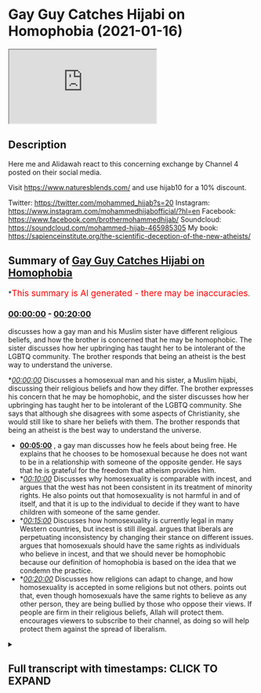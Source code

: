 # Gay Guy Catches Hijabi on Homophobia (2021-01-16)

<iframe loading='lazy' src='https://www.youtube.com/embed/U9TcNNmHeP8'></iframe>

## Description

Here me and Alidawah react to this concerning exchange by Channel 4 posted on their social media.  

Visit https://www.naturesblends.com/ and use hijab10 for a 10% discount. 

Twitter: https://twitter.com/mohammed_hijab?s=20
Instagram: https://www.instagram.com/mohammedhijabofficial/?hl=en
Facebook: https://www.facebook.com/brothermohammedhijab/
Soundcloud: https://soundcloud.com/mohammed-hijab-465985305
My book: https://sapienceinstitute.org/the-scientific-deception-of-the-new-atheists/

## Summary of [Gay Guy Catches Hijabi on Homophobia](https://www.youtube.com/watch?v=U9TcNNmHeP8)


*<span style="color:red; font-size:125%">This summary is AI generated - there may be inaccuracies</span>.

### [00:00:00](https://www.youtube.com/watch?v=U9TcNNmHeP8&t=0) - [00:20:00](https://www.youtube.com/watch?v=U9TcNNmHeP8&t=1200)

discusses how a gay man and his Muslim sister have different religious beliefs, and how the brother is concerned that he may be homophobic. The sister discusses how her upbringing has taught her to be intolerant of the LGBTQ community. The brother responds that being an atheist is the best way to understand the universe.

**[00:00:00](https://www.youtube.com/watch?v=U9TcNNmHeP8&t=0)* Discusses a homosexual man and his sister, a Muslim hijabi, discussing their religious beliefs and how they differ. The brother expresses his concern that he may be homophobic, and the sister discusses how her upbringing has taught her to be intolerant of the LGBTQ community. She says that although she disagrees with some aspects of Christianity, she would still like to share her beliefs with them. The brother responds that being an atheist is the best way to understand the universe.
* **[00:05:00](https://www.youtube.com/watch?v=U9TcNNmHeP8&t=300)** , a gay man discusses how he feels about being free. He explains that he chooses to be homosexual because he does not want to be in a relationship with someone of the opposite gender. He says that he is grateful for the freedom that atheism provides him.
* **[00:10:00](https://www.youtube.com/watch?v=U9TcNNmHeP8&t=600)* Discusses why homosexuality is comparable with incest, and argues that the west has not been consistent in its treatment of minority rights. He also points out that homosexuality is not harmful in and of itself, and that it is up to the individual to decide if they want to have children with someone of the same gender.
* **[00:15:00](https://www.youtube.com/watch?v=U9TcNNmHeP8&t=900)* Discusses how homosexuality is currently legal in many Western countries, but incest is still illegal. argues that liberals are perpetuating inconsistency by changing their stance on different issues. argues that homosexuals should have the same rights as individuals who believe in incest, and that we should never be homophobic because our definition of homophobia is based on the idea that we condemn the practice.
* **[00:20:00](https://www.youtube.com/watch?v=U9TcNNmHeP8&t=1200)* Discusses how religions can adapt to change, and how homosexuality is accepted in some religions but not others. points out that, even though homosexuals have the same rights to believe as any other person, they are being bullied by those who oppose their views. If people are firm in their religious beliefs, Allah will protect them. encourages viewers to subscribe to their channel, as doing so will help protect them against the spread of liberalism.

<details><summary><h2>Full transcript with timestamps: CLICK TO EXPAND</h2></summary>

[0:00:00](https://youtu.be/U9TcNNmHeP8?t=0) [Music]  
[0:00:05](https://youtu.be/U9TcNNmHeP8?t=5) is the hijab 10  
[0:00:07](https://youtu.be/U9TcNNmHeP8?t=7) discount code for 10 discount on a wide  
[0:00:09](https://youtu.be/U9TcNNmHeP8?t=9) range of products including  
[0:00:11](https://youtu.be/U9TcNNmHeP8?t=11) premium ethiopian black seed products  
[0:00:14](https://youtu.be/U9TcNNmHeP8?t=14) assalamu alaikum how are you guys doing  
[0:00:18](https://youtu.be/U9TcNNmHeP8?t=18) i'm here  
[0:00:19](https://youtu.be/U9TcNNmHeP8?t=19) joined with i'm joined with  
[0:00:23](https://youtu.be/U9TcNNmHeP8?t=23) the man the machine  
[0:00:26](https://youtu.be/U9TcNNmHeP8?t=26) the tawa machine  
[0:00:30](https://youtu.be/U9TcNNmHeP8?t=30) that's correct how are you doing i thank  
[0:00:32](https://youtu.be/U9TcNNmHeP8?t=32) you for all the praise you've given me  
[0:00:34](https://youtu.be/U9TcNNmHeP8?t=34) that's right fully deserved  
[0:00:37](https://youtu.be/U9TcNNmHeP8?t=37) how's it going you know what's different  
[0:00:40](https://youtu.be/U9TcNNmHeP8?t=40) about this video  
[0:00:42](https://youtu.be/U9TcNNmHeP8?t=42) both our glasses on we have to  
[0:00:45](https://youtu.be/U9TcNNmHeP8?t=45) so we can have that clear vision 2020  
[0:00:47](https://youtu.be/U9TcNNmHeP8?t=47) that's what it's got to be  
[0:00:48](https://youtu.be/U9TcNNmHeP8?t=48) and that's now it's 20 21. whoa now it's  
[0:00:51](https://youtu.be/U9TcNNmHeP8?t=51) 2021.  
[0:00:52](https://youtu.be/U9TcNNmHeP8?t=52) one and what's the better way to start  
[0:00:54](https://youtu.be/U9TcNNmHeP8?t=54) 2021 by reacting  
[0:00:56](https://youtu.be/U9TcNNmHeP8?t=56) to this video okay let's let's make a  
[0:00:58](https://youtu.be/U9TcNNmHeP8?t=58) video let's see it's a very interesting  
[0:00:59](https://youtu.be/U9TcNNmHeP8?t=59) video yeah we're gonna get straight into  
[0:01:00](https://youtu.be/U9TcNNmHeP8?t=60) it yeah so we've got a homosexual guy  
[0:01:02](https://youtu.be/U9TcNNmHeP8?t=62) who's gay  
[0:01:02](https://youtu.be/U9TcNNmHeP8?t=62) and there's a muslim hijabis sister  
[0:01:04](https://youtu.be/U9TcNNmHeP8?t=64) opposite him and they're talking about  
[0:01:05](https://youtu.be/U9TcNNmHeP8?t=65) religion  
[0:01:06](https://youtu.be/U9TcNNmHeP8?t=66) atheism and being gay let's go  
[0:01:10](https://youtu.be/U9TcNNmHeP8?t=70) you ready let's go i've known people  
[0:01:12](https://youtu.be/U9TcNNmHeP8?t=72) that have been  
[0:01:13](https://youtu.be/U9TcNNmHeP8?t=73) completely abandoned by every single  
[0:01:15](https://youtu.be/U9TcNNmHeP8?t=75) person in their family due to their  
[0:01:16](https://youtu.be/U9TcNNmHeP8?t=76) religious beliefs i've literally said  
[0:01:18](https://youtu.be/U9TcNNmHeP8?t=78) we have to put the word of god first and  
[0:01:21](https://youtu.be/U9TcNNmHeP8?t=81) i don't know what you think  
[0:01:22](https://youtu.be/U9TcNNmHeP8?t=82) it's not something that i can agree with  
[0:01:24](https://youtu.be/U9TcNNmHeP8?t=84) what if you happen to have a child that  
[0:01:25](https://youtu.be/U9TcNNmHeP8?t=85) was part of the lgbt community how would  
[0:01:27](https://youtu.be/U9TcNNmHeP8?t=87) you feel about that  
[0:01:28](https://youtu.be/U9TcNNmHeP8?t=88) it would be difficult i'd be like okay  
[0:01:29](https://youtu.be/U9TcNNmHeP8?t=89) cool is this situation so what makes it  
[0:01:31](https://youtu.be/U9TcNNmHeP8?t=91) difficult though  
[0:01:32](https://youtu.be/U9TcNNmHeP8?t=92) um it makes it difficult because of my  
[0:01:34](https://youtu.be/U9TcNNmHeP8?t=94) upbringing we do inherit  
[0:01:36](https://youtu.be/U9TcNNmHeP8?t=96) certain thoughts from our parents who  
[0:01:39](https://youtu.be/U9TcNNmHeP8?t=99) have then  
[0:01:39](https://youtu.be/U9TcNNmHeP8?t=99) inherited it from their parents because  
[0:01:41](https://youtu.be/U9TcNNmHeP8?t=101) that's how they've been brought up so  
[0:01:42](https://youtu.be/U9TcNNmHeP8?t=102) you have absorbed emotion and feeling  
[0:01:44](https://youtu.be/U9TcNNmHeP8?t=104) that's negative towards the queer  
[0:01:46](https://youtu.be/U9TcNNmHeP8?t=106) community  
[0:01:46](https://youtu.be/U9TcNNmHeP8?t=106) not but yeah like an awareness of it not  
[0:01:49](https://youtu.be/U9TcNNmHeP8?t=109) the feeling of being  
[0:01:50](https://youtu.be/U9TcNNmHeP8?t=110) see do you know what i mean this is the  
[0:01:52](https://youtu.be/U9TcNNmHeP8?t=112) one answer from  
[0:01:54](https://youtu.be/U9TcNNmHeP8?t=114) you that i'm finding difficult sure this  
[0:01:57](https://youtu.be/U9TcNNmHeP8?t=117) is a long-winded answer to say that  
[0:01:59](https://youtu.be/U9TcNNmHeP8?t=119) you're accepting  
[0:02:00](https://youtu.be/U9TcNNmHeP8?t=120) so what's passed down is it homophobia  
[0:02:01](https://youtu.be/U9TcNNmHeP8?t=121) that's inherently in you  
[0:02:04](https://youtu.be/U9TcNNmHeP8?t=124) deep within you that you need to unlearn  
[0:02:06](https://youtu.be/U9TcNNmHeP8?t=126) then and unpick really  
[0:02:08](https://youtu.be/U9TcNNmHeP8?t=128) valid point that maybe does exist in me  
[0:02:12](https://youtu.be/U9TcNNmHeP8?t=132) it's something that i champion every day  
[0:02:14](https://youtu.be/U9TcNNmHeP8?t=134) like you know what i mean like  
[0:02:15](https://youtu.be/U9TcNNmHeP8?t=135) so it is a bit scary to me to think that  
[0:02:18](https://youtu.be/U9TcNNmHeP8?t=138) oh  
[0:02:19](https://youtu.be/U9TcNNmHeP8?t=139) even if it's even if it's a modicum of  
[0:02:21](https://youtu.be/U9TcNNmHeP8?t=141) something it's dead you know what i mean  
[0:02:22](https://youtu.be/U9TcNNmHeP8?t=142) it's brave of you to say that as well  
[0:02:24](https://youtu.be/U9TcNNmHeP8?t=144) because people are so scared to say it  
[0:02:26](https://youtu.be/U9TcNNmHeP8?t=146) and i'm like there's nothing wrong with  
[0:02:27](https://youtu.be/U9TcNNmHeP8?t=147) saying like  
[0:02:29](https://youtu.be/U9TcNNmHeP8?t=149) basically you know we all have to keep  
[0:02:31](https://youtu.be/U9TcNNmHeP8?t=151) learning and unlearning and changing and  
[0:02:33](https://youtu.be/U9TcNNmHeP8?t=153) adapting because  
[0:02:39](https://youtu.be/U9TcNNmHeP8?t=159) okay the video carries on yeah  
[0:02:43](https://youtu.be/U9TcNNmHeP8?t=163) so the question is do you how does one  
[0:02:46](https://youtu.be/U9TcNNmHeP8?t=166) become homophobic  
[0:02:48](https://youtu.be/U9TcNNmHeP8?t=168) where is the line that we draw hijab so  
[0:02:49](https://youtu.be/U9TcNNmHeP8?t=169) for example  
[0:02:51](https://youtu.be/U9TcNNmHeP8?t=171) as muslims we have a belief that this is  
[0:02:54](https://youtu.be/U9TcNNmHeP8?t=174) not permissible  
[0:02:55](https://youtu.be/U9TcNNmHeP8?t=175) it's a major sin god has destroyed  
[0:02:56](https://youtu.be/U9TcNNmHeP8?t=176) nations yeah does that make me  
[0:02:59](https://youtu.be/U9TcNNmHeP8?t=179) unhomophobic yeah so here's the thing  
[0:03:01](https://youtu.be/U9TcNNmHeP8?t=181) it's very important to start any of  
[0:03:03](https://youtu.be/U9TcNNmHeP8?t=183) these discussions which can be very  
[0:03:04](https://youtu.be/U9TcNNmHeP8?t=184) complicated at times  
[0:03:06](https://youtu.be/U9TcNNmHeP8?t=186) and multi-layered in terms of things are  
[0:03:08](https://youtu.be/U9TcNNmHeP8?t=188) introduced religious aspects you know  
[0:03:10](https://youtu.be/U9TcNNmHeP8?t=190) um ideological aspects whatever it may  
[0:03:12](https://youtu.be/U9TcNNmHeP8?t=192) be that can complicate discussion but  
[0:03:14](https://youtu.be/U9TcNNmHeP8?t=194) it's very important to start discussions  
[0:03:16](https://youtu.be/U9TcNNmHeP8?t=196) like these  
[0:03:17](https://youtu.be/U9TcNNmHeP8?t=197) with robust definitions and i think  
[0:03:19](https://youtu.be/U9TcNNmHeP8?t=199) homophobia is one of the most important  
[0:03:21](https://youtu.be/U9TcNNmHeP8?t=201) things  
[0:03:22](https://youtu.be/U9TcNNmHeP8?t=202) to robustly define because in the  
[0:03:24](https://youtu.be/U9TcNNmHeP8?t=204) dictionary definitions like if you look  
[0:03:26](https://youtu.be/U9TcNNmHeP8?t=206) at cambridge  
[0:03:27](https://youtu.be/U9TcNNmHeP8?t=207) uh dictionary or webster  
[0:03:28](https://youtu.be/U9TcNNmHeP8?t=208) merriam-webster's dictionary or whatever  
[0:03:30](https://youtu.be/U9TcNNmHeP8?t=210) you'll you'll see something like the  
[0:03:31](https://youtu.be/U9TcNNmHeP8?t=211) effect of a fear or dislike of gay  
[0:03:34](https://youtu.be/U9TcNNmHeP8?t=214) people  
[0:03:34](https://youtu.be/U9TcNNmHeP8?t=214) or an irrational fear or something to  
[0:03:36](https://youtu.be/U9TcNNmHeP8?t=216) this effect  
[0:03:37](https://youtu.be/U9TcNNmHeP8?t=217) and the fact of the matter is i don't  
[0:03:39](https://youtu.be/U9TcNNmHeP8?t=219) think anywhere in the quran  
[0:03:41](https://youtu.be/U9TcNNmHeP8?t=221) sunnah tells us to fear homosexuals okay  
[0:03:44](https://youtu.be/U9TcNNmHeP8?t=224) so i don't think we are homophobic i  
[0:03:46](https://youtu.be/U9TcNNmHeP8?t=226) don't think we should be i don't think  
[0:03:47](https://youtu.be/U9TcNNmHeP8?t=227) we should be fearful of being homophobic  
[0:03:49](https://youtu.be/U9TcNNmHeP8?t=229) in any as much the same way as we are  
[0:03:52](https://youtu.be/U9TcNNmHeP8?t=232) fearful of anybody who's doing anything  
[0:03:54](https://youtu.be/U9TcNNmHeP8?t=234) that is anti-islamic or anti-normative  
[0:03:57](https://youtu.be/U9TcNNmHeP8?t=237) from the islamic perspective  
[0:03:58](https://youtu.be/U9TcNNmHeP8?t=238) for instance a hindu might believe in  
[0:04:01](https://youtu.be/U9TcNNmHeP8?t=241) many gods  
[0:04:02](https://youtu.be/U9TcNNmHeP8?t=242) right or a pagan might believe in many  
[0:04:04](https://youtu.be/U9TcNNmHeP8?t=244) gods or a christian might believe in the  
[0:04:05](https://youtu.be/U9TcNNmHeP8?t=245) trinity  
[0:04:06](https://youtu.be/U9TcNNmHeP8?t=246) all of those things are outrageous from  
[0:04:08](https://youtu.be/U9TcNNmHeP8?t=248) the islamic perspective because  
[0:04:10](https://youtu.be/U9TcNNmHeP8?t=250) for us we believe the most important  
[0:04:12](https://youtu.be/U9TcNNmHeP8?t=252) thing is monotheism right a pristine  
[0:04:14](https://youtu.be/U9TcNNmHeP8?t=254) monotheism where there's only one god  
[0:04:16](https://youtu.be/U9TcNNmHeP8?t=256) worthy of  
[0:04:17](https://youtu.be/U9TcNNmHeP8?t=257) worship a respectable monotheism so  
[0:04:20](https://youtu.be/U9TcNNmHeP8?t=260) anything that goes against the  
[0:04:21](https://youtu.be/U9TcNNmHeP8?t=261) monotheism is  
[0:04:22](https://youtu.be/U9TcNNmHeP8?t=262) polytheistic in nature is by extension  
[0:04:26](https://youtu.be/U9TcNNmHeP8?t=266) outrages from the islam perspective it  
[0:04:27](https://youtu.be/U9TcNNmHeP8?t=267) doesn't mean though that we're going to  
[0:04:29](https://youtu.be/U9TcNNmHeP8?t=269) have  
[0:04:30](https://youtu.be/U9TcNNmHeP8?t=270) a discriminatory or an angry attitude or  
[0:04:34](https://youtu.be/U9TcNNmHeP8?t=274) a dismissive attitude towards christian  
[0:04:36](https://youtu.be/U9TcNNmHeP8?t=276) people we disagree with what they do but  
[0:04:38](https://youtu.be/U9TcNNmHeP8?t=278) it doesn't mean that we have to hate or  
[0:04:40](https://youtu.be/U9TcNNmHeP8?t=280) have irrational fears towards them in  
[0:04:41](https://youtu.be/U9TcNNmHeP8?t=281) fact we should share our religion with  
[0:04:43](https://youtu.be/U9TcNNmHeP8?t=283) them tell them  
[0:04:44](https://youtu.be/U9TcNNmHeP8?t=284) what we believe in and why we believe it  
[0:04:45](https://youtu.be/U9TcNNmHeP8?t=285) and if and if we don't agree at the end  
[0:04:47](https://youtu.be/U9TcNNmHeP8?t=287) of it the quran says  
[0:04:50](https://youtu.be/U9TcNNmHeP8?t=290) you have your way and we will have ours  
[0:04:52](https://youtu.be/U9TcNNmHeP8?t=292) and we will  
[0:04:53](https://youtu.be/U9TcNNmHeP8?t=293) carry on watching me what's so great  
[0:04:56](https://youtu.be/U9TcNNmHeP8?t=296) about being an atheist  
[0:04:57](https://youtu.be/U9TcNNmHeP8?t=297) oh have you got all day darling um well  
[0:05:00](https://youtu.be/U9TcNNmHeP8?t=300) look at me  
[0:05:00](https://youtu.be/U9TcNNmHeP8?t=300) i get to be free i'm homosexual now  
[0:05:06](https://youtu.be/U9TcNNmHeP8?t=306) i would not have been able to market my  
[0:05:09](https://youtu.be/U9TcNNmHeP8?t=309) husband  
[0:05:10](https://youtu.be/U9TcNNmHeP8?t=310) although some people would say you could  
[0:05:12](https://youtu.be/U9TcNNmHeP8?t=312) but for me i would want to follow a  
[0:05:14](https://youtu.be/U9TcNNmHeP8?t=314) religion down to a t  
[0:05:16](https://youtu.be/U9TcNNmHeP8?t=316) you can't that's interesting i want to  
[0:05:17](https://youtu.be/U9TcNNmHeP8?t=317) stop there reason i want to stop this  
[0:05:18](https://youtu.be/U9TcNNmHeP8?t=318) because  
[0:05:19](https://youtu.be/U9TcNNmHeP8?t=319) he says i'm an atheist i get to be free  
[0:05:22](https://youtu.be/U9TcNNmHeP8?t=322) meaning he's homosexual he could marry  
[0:05:24](https://youtu.be/U9TcNNmHeP8?t=324) his husband uh his husband  
[0:05:26](https://youtu.be/U9TcNNmHeP8?t=326) um and he says he said something on the  
[0:05:28](https://youtu.be/U9TcNNmHeP8?t=328) lines of  
[0:05:29](https://youtu.be/U9TcNNmHeP8?t=329) because i would want to follow the  
[0:05:31](https://youtu.be/U9TcNNmHeP8?t=331) religion to the t  
[0:05:32](https://youtu.be/U9TcNNmHeP8?t=332) this is very interesting if there's  
[0:05:34](https://youtu.be/U9TcNNmHeP8?t=334) people that are watching this that might  
[0:05:35](https://youtu.be/U9TcNNmHeP8?t=335) have inclinations of homosexuality  
[0:05:37](https://youtu.be/U9TcNNmHeP8?t=337) um feeling like you're a woman gender is  
[0:05:40](https://youtu.be/U9TcNNmHeP8?t=340) foreign  
[0:05:40](https://youtu.be/U9TcNNmHeP8?t=340) yeah one of it may be so the thing is  
[0:05:42](https://youtu.be/U9TcNNmHeP8?t=342) this  
[0:05:43](https://youtu.be/U9TcNNmHeP8?t=343) this is where the shaytan attacks you  
[0:05:45](https://youtu.be/U9TcNNmHeP8?t=345) and it's very clear from him yeah i  
[0:05:46](https://youtu.be/U9TcNNmHeP8?t=346) don't know if he was a muslim but  
[0:05:47](https://youtu.be/U9TcNNmHeP8?t=347) when he says i want to follow the  
[0:05:49](https://youtu.be/U9TcNNmHeP8?t=349) religion to the team what he's basically  
[0:05:50](https://youtu.be/U9TcNNmHeP8?t=350) trying to see in a nutshell if  
[0:05:51](https://youtu.be/U9TcNNmHeP8?t=351) understood correctly  
[0:05:52](https://youtu.be/U9TcNNmHeP8?t=352) is he's realized that whichever religion  
[0:05:55](https://youtu.be/U9TcNNmHeP8?t=355) he belonged to if he was a muslim  
[0:05:56](https://youtu.be/U9TcNNmHeP8?t=356) whatever  
[0:05:57](https://youtu.be/U9TcNNmHeP8?t=357) he realized being gay was contradicting  
[0:06:00](https://youtu.be/U9TcNNmHeP8?t=360) that  
[0:06:01](https://youtu.be/U9TcNNmHeP8?t=361) now the shaitan comes and attacks the  
[0:06:03](https://youtu.be/U9TcNNmHeP8?t=363) believers in this kind of way  
[0:06:05](https://youtu.be/U9TcNNmHeP8?t=365) he will come and say you've gone and  
[0:06:06](https://youtu.be/U9TcNNmHeP8?t=366) committed zinna you want to pray now  
[0:06:08](https://youtu.be/U9TcNNmHeP8?t=368) you've drunk alcohol you want to do this  
[0:06:10](https://youtu.be/U9TcNNmHeP8?t=370) now and what's  
[0:06:12](https://youtu.be/U9TcNNmHeP8?t=372) what it makes us feel is that we feel  
[0:06:14](https://youtu.be/U9TcNNmHeP8?t=374) like we have to be  
[0:06:15](https://youtu.be/U9TcNNmHeP8?t=375) like we have to be spotless we have to  
[0:06:17](https://youtu.be/U9TcNNmHeP8?t=377) be sinless in order to go into  
[0:06:18](https://youtu.be/U9TcNNmHeP8?t=378) god's kingdom and like you know for  
[0:06:20](https://youtu.be/U9TcNNmHeP8?t=380) example paradise that's not the case  
[0:06:22](https://youtu.be/U9TcNNmHeP8?t=382) because there's going to be a lot of  
[0:06:23](https://youtu.be/U9TcNNmHeP8?t=383) people there's hadith the prophet peace  
[0:06:24](https://youtu.be/U9TcNNmHeP8?t=384) be upon him who said  
[0:06:25](https://youtu.be/U9TcNNmHeP8?t=385) that on the day of judgment there will  
[0:06:26](https://youtu.be/U9TcNNmHeP8?t=386) be people who will be smiling yeah  
[0:06:27](https://youtu.be/U9TcNNmHeP8?t=387) that's smiling sinners in the context  
[0:06:29](https://youtu.be/U9TcNNmHeP8?t=389) here  
[0:06:29](https://youtu.be/U9TcNNmHeP8?t=389) that they they'll and they'll be asked  
[0:06:31](https://youtu.be/U9TcNNmHeP8?t=391) you know like people would say  
[0:06:33](https://youtu.be/U9TcNNmHeP8?t=393) you know we're doomed we're finished  
[0:06:36](https://youtu.be/U9TcNNmHeP8?t=396) we've sinned  
[0:06:36](https://youtu.be/U9TcNNmHeP8?t=396) you used to sin but you're laughing they  
[0:06:38](https://youtu.be/U9TcNNmHeP8?t=398) would say because we sinned but repented  
[0:06:41](https://youtu.be/U9TcNNmHeP8?t=401) allah wants you to understand that he is  
[0:06:42](https://youtu.be/U9TcNNmHeP8?t=402) the lord that's most forgiving so with  
[0:06:44](https://youtu.be/U9TcNNmHeP8?t=404) this attitude with  
[0:06:45](https://youtu.be/U9TcNNmHeP8?t=405) the mind here is that because i can't  
[0:06:47](https://youtu.be/U9TcNNmHeP8?t=407) relate for the follow the religion  
[0:06:48](https://youtu.be/U9TcNNmHeP8?t=408) to the t because i have homosexual  
[0:06:50](https://youtu.be/U9TcNNmHeP8?t=410) tendencies therefore i will  
[0:06:52](https://youtu.be/U9TcNNmHeP8?t=412) throw it totally i will disregard it  
[0:06:54](https://youtu.be/U9TcNNmHeP8?t=414) totally  
[0:06:55](https://youtu.be/U9TcNNmHeP8?t=415) that is wrong guys so if you have this  
[0:06:58](https://youtu.be/U9TcNNmHeP8?t=418) inflation whatever it may be  
[0:06:59](https://youtu.be/U9TcNNmHeP8?t=419) stick to your religion you know whatever  
[0:07:01](https://youtu.be/U9TcNNmHeP8?t=421) maybe even if it tends to homosexuality  
[0:07:03](https://youtu.be/U9TcNNmHeP8?t=423) whatever it may be  
[0:07:05](https://youtu.be/U9TcNNmHeP8?t=425) put your trust in allah and try to carry  
[0:07:07](https://youtu.be/U9TcNNmHeP8?t=427) on get religion right  
[0:07:09](https://youtu.be/U9TcNNmHeP8?t=429) and you can't get life right what's so  
[0:07:11](https://youtu.be/U9TcNNmHeP8?t=431) good for you  
[0:07:12](https://youtu.be/U9TcNNmHeP8?t=432) about being religious it just provides  
[0:07:14](https://youtu.be/U9TcNNmHeP8?t=434) me that extra layer of support that  
[0:07:16](https://youtu.be/U9TcNNmHeP8?t=436) sometimes i feel like the world can't  
[0:07:17](https://youtu.be/U9TcNNmHeP8?t=437) provide me it gives me a bit more  
[0:07:18](https://youtu.be/U9TcNNmHeP8?t=438) structure with my moral decisions  
[0:07:20](https://youtu.be/U9TcNNmHeP8?t=440) why can't you be your own moral compass  
[0:07:22](https://youtu.be/U9TcNNmHeP8?t=442) why can't you be a good person without  
[0:07:24](https://youtu.be/U9TcNNmHeP8?t=444) faith  
[0:07:24](https://youtu.be/U9TcNNmHeP8?t=444) i don't think that faith is so much as a  
[0:07:27](https://youtu.be/U9TcNNmHeP8?t=447) as a prerequisite for you to be a good  
[0:07:29](https://youtu.be/U9TcNNmHeP8?t=449) person  
[0:07:30](https://youtu.be/U9TcNNmHeP8?t=450) it's more about how you adapt it into  
[0:07:31](https://youtu.be/U9TcNNmHeP8?t=451) your day-to-day life i see what you're  
[0:07:33](https://youtu.be/U9TcNNmHeP8?t=453) saying  
[0:07:33](https://youtu.be/U9TcNNmHeP8?t=453) but to me that's sort of a pick-and-mix  
[0:07:35](https://youtu.be/U9TcNNmHeP8?t=455) you're going in there and you're picking  
[0:07:37](https://youtu.be/U9TcNNmHeP8?t=457) and choosing what you want from the  
[0:07:38](https://youtu.be/U9TcNNmHeP8?t=458) religion to suit i was struggling with  
[0:07:40](https://youtu.be/U9TcNNmHeP8?t=460) the lgbt  
[0:07:41](https://youtu.be/U9TcNNmHeP8?t=461) thing i thought god no i didn't really  
[0:07:44](https://youtu.be/U9TcNNmHeP8?t=464) honestly  
[0:07:44](https://youtu.be/U9TcNNmHeP8?t=464) that moment was the moment i was like oh  
[0:07:46](https://youtu.be/U9TcNNmHeP8?t=466) my god she's been so honest here and i  
[0:07:48](https://youtu.be/U9TcNNmHeP8?t=468) respect that  
[0:07:49](https://youtu.be/U9TcNNmHeP8?t=469) i would rather be atheist it brings me  
[0:07:52](https://youtu.be/U9TcNNmHeP8?t=472) the freedom that i enjoy in life i came  
[0:07:55](https://youtu.be/U9TcNNmHeP8?t=475) to realization that i might have a small  
[0:07:57](https://youtu.be/U9TcNNmHeP8?t=477) seedling of homophobia which was  
[0:08:00](https://youtu.be/U9TcNNmHeP8?t=480) actually really quite upsetting because  
[0:08:01](https://youtu.be/U9TcNNmHeP8?t=481) it's something that i don't want to  
[0:08:03](https://youtu.be/U9TcNNmHeP8?t=483) embody at all i don't think that that  
[0:08:05](https://youtu.be/U9TcNNmHeP8?t=485) made me doubt how  
[0:08:07](https://youtu.be/U9TcNNmHeP8?t=487) i feel about religion actually  
[0:08:08](https://youtu.be/U9TcNNmHeP8?t=488) encourages me and motivates me to be  
[0:08:11](https://youtu.be/U9TcNNmHeP8?t=491) an even bigger positive force i still  
[0:08:13](https://youtu.be/U9TcNNmHeP8?t=493) rather be religious  
[0:08:15](https://youtu.be/U9TcNNmHeP8?t=495) it's great to me and talk to someone  
[0:08:17](https://youtu.be/U9TcNNmHeP8?t=497) that is religious  
[0:08:19](https://youtu.be/U9TcNNmHeP8?t=499) has a fear but it's individual to you  
[0:08:22](https://youtu.be/U9TcNNmHeP8?t=502) and you're completely accepting in a  
[0:08:24](https://youtu.be/U9TcNNmHeP8?t=504) venn diagram of things  
[0:08:26](https://youtu.be/U9TcNNmHeP8?t=506) we still both share communal ideas of  
[0:08:28](https://youtu.be/U9TcNNmHeP8?t=508) like wanting to like  
[0:08:29](https://youtu.be/U9TcNNmHeP8?t=509) push forward for generational change and  
[0:08:31](https://youtu.be/U9TcNNmHeP8?t=511) to foster conversation  
[0:08:33](https://youtu.be/U9TcNNmHeP8?t=513) okay let me get straight into it yeah  
[0:08:35](https://youtu.be/U9TcNNmHeP8?t=515) cause i've been i've been waiting  
[0:08:37](https://youtu.be/U9TcNNmHeP8?t=517) he says i'm free okay what do you mean  
[0:08:39](https://youtu.be/U9TcNNmHeP8?t=519) by you're free because i didn't let me  
[0:08:41](https://youtu.be/U9TcNNmHeP8?t=521) ask a simple question here did you  
[0:08:42](https://youtu.be/U9TcNNmHeP8?t=522) choose your name did you choose the way  
[0:08:43](https://youtu.be/U9TcNNmHeP8?t=523) you look  
[0:08:44](https://youtu.be/U9TcNNmHeP8?t=524) let me ask you guys a question all of us  
[0:08:46](https://youtu.be/U9TcNNmHeP8?t=526) do we have the freedom  
[0:08:48](https://youtu.be/U9TcNNmHeP8?t=528) to like the desires that we have innate  
[0:08:51](https://youtu.be/U9TcNNmHeP8?t=531) like i can say okay why do i have a  
[0:08:52](https://youtu.be/U9TcNNmHeP8?t=532) desire  
[0:08:53](https://youtu.be/U9TcNNmHeP8?t=533) towards the opposite gender i don't want  
[0:08:55](https://youtu.be/U9TcNNmHeP8?t=535) to have it brother i don't want to have  
[0:08:57](https://youtu.be/U9TcNNmHeP8?t=537) it  
[0:08:57](https://youtu.be/U9TcNNmHeP8?t=537) some people there was a rapper who went  
[0:08:59](https://youtu.be/U9TcNNmHeP8?t=539) and excuse me he  
[0:09:00](https://youtu.be/U9TcNNmHeP8?t=540) he actually chopped off his own private  
[0:09:02](https://youtu.be/U9TcNNmHeP8?t=542) part cause he said this  
[0:09:04](https://youtu.be/U9TcNNmHeP8?t=544) this causes me problems he literally  
[0:09:05](https://youtu.be/U9TcNNmHeP8?t=545) went and did that so when you say you're  
[0:09:07](https://youtu.be/U9TcNNmHeP8?t=547) free  
[0:09:08](https://youtu.be/U9TcNNmHeP8?t=548) you're not free because the fact that  
[0:09:09](https://youtu.be/U9TcNNmHeP8?t=549) you claim that you have homosexual  
[0:09:11](https://youtu.be/U9TcNNmHeP8?t=551) tendencies  
[0:09:12](https://youtu.be/U9TcNNmHeP8?t=552) you could maybe you had a problem within  
[0:09:14](https://youtu.be/U9TcNNmHeP8?t=554) yourself so much so that you left your  
[0:09:15](https://youtu.be/U9TcNNmHeP8?t=555) religion  
[0:09:16](https://youtu.be/U9TcNNmHeP8?t=556) nobody is born free yeah listen let's  
[0:09:18](https://youtu.be/U9TcNNmHeP8?t=558) get this you know it's interesting  
[0:09:19](https://youtu.be/U9TcNNmHeP8?t=559) because rousseau  
[0:09:20](https://youtu.be/U9TcNNmHeP8?t=560) uh very famous philosophy has a very  
[0:09:22](https://youtu.be/U9TcNNmHeP8?t=562) famous quote he says man is born free  
[0:09:25](https://youtu.be/U9TcNNmHeP8?t=565) but  
[0:09:25](https://youtu.be/U9TcNNmHeP8?t=565) everywhere in chains everyone chains and  
[0:09:28](https://youtu.be/U9TcNNmHeP8?t=568) you know there's something beautiful in  
[0:09:29](https://youtu.be/U9TcNNmHeP8?t=569) the quran allah says in surah  
[0:09:31](https://youtu.be/U9TcNNmHeP8?t=571) zuma chapter 39 of the quran it says  
[0:09:45](https://youtu.be/U9TcNNmHeP8?t=585) this verse is saying that allah has  
[0:09:47](https://youtu.be/U9TcNNmHeP8?t=587) brought forward a parable  
[0:09:49](https://youtu.be/U9TcNNmHeP8?t=589) a man who is basically enslaved to  
[0:09:53](https://youtu.be/U9TcNNmHeP8?t=593) many different slave owners and one man  
[0:09:56](https://youtu.be/U9TcNNmHeP8?t=596) who's enslaved to one  
[0:09:57](https://youtu.be/U9TcNNmHeP8?t=597) slave owner and are they the same in  
[0:10:00](https://youtu.be/U9TcNNmHeP8?t=600) parable  
[0:10:01](https://youtu.be/U9TcNNmHeP8?t=601) and then allah says alhamdulillah praise  
[0:10:02](https://youtu.be/U9TcNNmHeP8?t=602) be beautiful in other words what's being  
[0:10:04](https://youtu.be/U9TcNNmHeP8?t=604) said  
[0:10:05](https://youtu.be/U9TcNNmHeP8?t=605) is this illusionary uh  
[0:10:08](https://youtu.be/U9TcNNmHeP8?t=608) idea of freedom is something which  
[0:10:10](https://youtu.be/U9TcNNmHeP8?t=610) doesn't exist in the real world you're  
[0:10:12](https://youtu.be/U9TcNNmHeP8?t=612) always  
[0:10:12](https://youtu.be/U9TcNNmHeP8?t=612) gonna be shackled to something just like  
[0:10:14](https://youtu.be/U9TcNNmHeP8?t=614) rousseau said and in fact  
[0:10:16](https://youtu.be/U9TcNNmHeP8?t=616) the quran says this even in other verses  
[0:10:18](https://youtu.be/U9TcNNmHeP8?t=618) it says  
[0:10:21](https://youtu.be/U9TcNNmHeP8?t=621) have you seen the one who has taken his  
[0:10:22](https://youtu.be/U9TcNNmHeP8?t=622) desires  
[0:10:25](https://youtu.be/U9TcNNmHeP8?t=625) and you see this is something which i  
[0:10:27](https://youtu.be/U9TcNNmHeP8?t=627) remember reading when i was doing uh  
[0:10:30](https://youtu.be/U9TcNNmHeP8?t=630) undergraduate work from jeremy bentham  
[0:10:32](https://youtu.be/U9TcNNmHeP8?t=632) because jeremy bentham is the father of  
[0:10:34](https://youtu.be/U9TcNNmHeP8?t=634) utilitarianism which is  
[0:10:36](https://youtu.be/U9TcNNmHeP8?t=636) almost like the seedbed the intellectual  
[0:10:39](https://youtu.be/U9TcNNmHeP8?t=639) seedbed of  
[0:10:39](https://youtu.be/U9TcNNmHeP8?t=639) uh social liberalism which is basically  
[0:10:41](https://youtu.be/U9TcNNmHeP8?t=641) what this guy's espousing yeah  
[0:10:43](https://youtu.be/U9TcNNmHeP8?t=643) philosophical liberalism social  
[0:10:45](https://youtu.be/U9TcNNmHeP8?t=645) liberalism he said that  
[0:10:48](https://youtu.be/U9TcNNmHeP8?t=648) bentham said you have two gods pain and  
[0:10:50](https://youtu.be/U9TcNNmHeP8?t=650) pleasure  
[0:10:51](https://youtu.be/U9TcNNmHeP8?t=651) and basically how he outlined living is  
[0:10:53](https://youtu.be/U9TcNNmHeP8?t=653) you have to get the most pleasure for  
[0:10:55](https://youtu.be/U9TcNNmHeP8?t=655) the  
[0:10:55](https://youtu.be/U9TcNNmHeP8?t=655) most amount of people the greatest  
[0:10:57](https://youtu.be/U9TcNNmHeP8?t=657) pleasure for the greatest no greatest  
[0:10:58](https://youtu.be/U9TcNNmHeP8?t=658) good for the greatest number how he  
[0:10:59](https://youtu.be/U9TcNNmHeP8?t=659) called it  
[0:11:00](https://youtu.be/U9TcNNmHeP8?t=660) the idea here is that this is not  
[0:11:02](https://youtu.be/U9TcNNmHeP8?t=662) freedom  
[0:11:04](https://youtu.be/U9TcNNmHeP8?t=664) this is not by any stretch of the  
[0:11:05](https://youtu.be/U9TcNNmHeP8?t=665) imagination freedom  
[0:11:07](https://youtu.be/U9TcNNmHeP8?t=667) and this is not any kind of moral  
[0:11:08](https://youtu.be/U9TcNNmHeP8?t=668) anchorage at all when he was asking the  
[0:11:10](https://youtu.be/U9TcNNmHeP8?t=670) question  
[0:11:11](https://youtu.be/U9TcNNmHeP8?t=671) why don't you be your own moral compass  
[0:11:13](https://youtu.be/U9TcNNmHeP8?t=673) the reason why you can't be your own  
[0:11:14](https://youtu.be/U9TcNNmHeP8?t=674) moral compass  
[0:11:15](https://youtu.be/U9TcNNmHeP8?t=675) it's going to touch up i was going to  
[0:11:16](https://youtu.be/U9TcNNmHeP8?t=676) say i wasn't reminded the reason why you  
[0:11:18](https://youtu.be/U9TcNNmHeP8?t=678) can't be your own moral compass  
[0:11:20](https://youtu.be/U9TcNNmHeP8?t=680) is simply because morality can either be  
[0:11:23](https://youtu.be/U9TcNNmHeP8?t=683) conceived as something which is out  
[0:11:25](https://youtu.be/U9TcNNmHeP8?t=685) there as real  
[0:11:26](https://youtu.be/U9TcNNmHeP8?t=686) and you have to know it and the way  
[0:11:28](https://youtu.be/U9TcNNmHeP8?t=688) you'll know it is through a higher power  
[0:11:30](https://youtu.be/U9TcNNmHeP8?t=690) a higher knowledge that will elucidate  
[0:11:32](https://youtu.be/U9TcNNmHeP8?t=692) it for you for you  
[0:11:34](https://youtu.be/U9TcNNmHeP8?t=694) or it will be something which is  
[0:11:35](https://youtu.be/U9TcNNmHeP8?t=695) socially constructed and meaningless in  
[0:11:37](https://youtu.be/U9TcNNmHeP8?t=697) any sense exactly and as an atheist if  
[0:11:39](https://youtu.be/U9TcNNmHeP8?t=699) you believe for example it's just  
[0:11:40](https://youtu.be/U9TcNNmHeP8?t=700) neurons that are firing that i just came  
[0:11:42](https://youtu.be/U9TcNNmHeP8?t=702) from expanding effect you can't even  
[0:11:44](https://youtu.be/U9TcNNmHeP8?t=704) trust your own thought process yeah so  
[0:11:45](https://youtu.be/U9TcNNmHeP8?t=705) to say you have your moral compass it's  
[0:11:47](https://youtu.be/U9TcNNmHeP8?t=707) like living in nazi germany and you're  
[0:11:48](https://youtu.be/U9TcNNmHeP8?t=708) just going to be journaling  
[0:11:49](https://youtu.be/U9TcNNmHeP8?t=709) you're going to be joining hitler's camp  
[0:11:50](https://youtu.be/U9TcNNmHeP8?t=710) why because that moral compass in those  
[0:11:52](https://youtu.be/U9TcNNmHeP8?t=712) days were pointing to what's killing the  
[0:11:53](https://youtu.be/U9TcNNmHeP8?t=713) jews  
[0:11:54](https://youtu.be/U9TcNNmHeP8?t=714) now the the thing is it's it's because  
[0:11:56](https://youtu.be/U9TcNNmHeP8?t=716) the thing is it's a good point you  
[0:11:57](https://youtu.be/U9TcNNmHeP8?t=717) mentioned that actually because  
[0:11:59](https://youtu.be/U9TcNNmHeP8?t=719) you could if you were he's assuming that  
[0:12:01](https://youtu.be/U9TcNNmHeP8?t=721) if the person had their own moral  
[0:12:02](https://youtu.be/U9TcNNmHeP8?t=722) compass yes  
[0:12:03](https://youtu.be/U9TcNNmHeP8?t=723) that they won't be homophobic exactly no  
[0:12:05](https://youtu.be/U9TcNNmHeP8?t=725) you would be there's a lot of people are  
[0:12:06](https://youtu.be/U9TcNNmHeP8?t=726) frozen that's what i'm saying  
[0:12:09](https://youtu.be/U9TcNNmHeP8?t=729) yeah in any country not just any country  
[0:12:11](https://youtu.be/U9TcNNmHeP8?t=731) in the world  
[0:12:12](https://youtu.be/U9TcNNmHeP8?t=732) i don't know why you just mentioned that  
[0:12:13](https://youtu.be/U9TcNNmHeP8?t=733) one but what we're saying is no honestly  
[0:12:15](https://youtu.be/U9TcNNmHeP8?t=735) uh moral compass moral compass yeah is  
[0:12:18](https://youtu.be/U9TcNNmHeP8?t=738) something which is  
[0:12:19](https://youtu.be/U9TcNNmHeP8?t=739) completely subjective and as such you  
[0:12:22](https://youtu.be/U9TcNNmHeP8?t=742) could be  
[0:12:22](https://youtu.be/U9TcNNmHeP8?t=742) as an atheist materialist you could you  
[0:12:24](https://youtu.be/U9TcNNmHeP8?t=744) can be like stalin you can be like all  
[0:12:26](https://youtu.be/U9TcNNmHeP8?t=746) of those  
[0:12:26](https://youtu.be/U9TcNNmHeP8?t=746) other materialists that existed at full  
[0:12:28](https://youtu.be/U9TcNNmHeP8?t=748) time and you could justify  
[0:12:30](https://youtu.be/U9TcNNmHeP8?t=750) you know an ethic which is  
[0:12:32](https://youtu.be/U9TcNNmHeP8?t=752) anti-homosexual  
[0:12:33](https://youtu.be/U9TcNNmHeP8?t=753) he's he's assuming that everyone's gonna  
[0:12:36](https://youtu.be/U9TcNNmHeP8?t=756) gravitate towards the liberal ethic  
[0:12:38](https://youtu.be/U9TcNNmHeP8?t=758) which is here's the problem and that's  
[0:12:39](https://youtu.be/U9TcNNmHeP8?t=759) why i think we should move to the next  
[0:12:41](https://youtu.be/U9TcNNmHeP8?t=761) part of this conversation which is this  
[0:12:43](https://youtu.be/U9TcNNmHeP8?t=763) i think that the sister she was being  
[0:12:45](https://youtu.be/U9TcNNmHeP8?t=765) interrogated all right  
[0:12:47](https://youtu.be/U9TcNNmHeP8?t=767) look she did feel a bit like like she's  
[0:12:49](https://youtu.be/U9TcNNmHeP8?t=769) been crossing she was being across  
[0:12:51](https://youtu.be/U9TcNNmHeP8?t=771) and i think that this back foot approach  
[0:12:54](https://youtu.be/U9TcNNmHeP8?t=774) yes i i don't endorse it to be honest  
[0:12:56](https://youtu.be/U9TcNNmHeP8?t=776) with all due respect to the sister  
[0:12:58](https://youtu.be/U9TcNNmHeP8?t=778) it's good that she still said i want to  
[0:12:59](https://youtu.be/U9TcNNmHeP8?t=779) be religious at the end of it  
[0:13:01](https://youtu.be/U9TcNNmHeP8?t=781) alhamdulillah but the back foot approach  
[0:13:04](https://youtu.be/U9TcNNmHeP8?t=784) that you you know you're trying to cater  
[0:13:06](https://youtu.be/U9TcNNmHeP8?t=786) for the dominant uh population and stuff  
[0:13:08](https://youtu.be/U9TcNNmHeP8?t=788) like that it's very clear that you're  
[0:13:09](https://youtu.be/U9TcNNmHeP8?t=789) on the back foot and i don't think  
[0:13:11](https://youtu.be/U9TcNNmHeP8?t=791) there's eiser in that  
[0:13:12](https://youtu.be/U9TcNNmHeP8?t=792) with respect there's no might in that  
[0:13:14](https://youtu.be/U9TcNNmHeP8?t=794) there's no dignity in that  
[0:13:16](https://youtu.be/U9TcNNmHeP8?t=796) real dignity comes when we're the ones  
[0:13:18](https://youtu.be/U9TcNNmHeP8?t=798) asking the questions  
[0:13:19](https://youtu.be/U9TcNNmHeP8?t=799) and we have a lot of questions to ask  
[0:13:21](https://youtu.be/U9TcNNmHeP8?t=801) people from the homosexual community  
[0:13:23](https://youtu.be/U9TcNNmHeP8?t=803) because we don't believe the practice of  
[0:13:24](https://youtu.be/U9TcNNmHeP8?t=804) homosexual penetrative sex  
[0:13:26](https://youtu.be/U9TcNNmHeP8?t=806) is in any way justifiable in any kind of  
[0:13:28](https://youtu.be/U9TcNNmHeP8?t=808) morality exactly  
[0:13:30](https://youtu.be/U9TcNNmHeP8?t=810) as an evolutionist yeah yeah is that  
[0:13:32](https://youtu.be/U9TcNNmHeP8?t=812) word by the evolution yeah evolutionists  
[0:13:33](https://youtu.be/U9TcNNmHeP8?t=813) yeah okay thank you  
[0:13:34](https://youtu.be/U9TcNNmHeP8?t=814) i know anyway i'll just checking if you  
[0:13:35](https://youtu.be/U9TcNNmHeP8?t=815) knew it um  
[0:13:37](https://youtu.be/U9TcNNmHeP8?t=817) yeah you want some testimony homework  
[0:13:40](https://youtu.be/U9TcNNmHeP8?t=820) yeah so basically  
[0:13:43](https://youtu.be/U9TcNNmHeP8?t=823) basically to that person if you go to  
[0:13:45](https://youtu.be/U9TcNNmHeP8?t=825) that person yeah yeah and if you ask  
[0:13:47](https://youtu.be/U9TcNNmHeP8?t=827) them  
[0:13:47](https://youtu.be/U9TcNNmHeP8?t=827) into the in the evolutionary process if  
[0:13:50](https://youtu.be/U9TcNNmHeP8?t=830) two men  
[0:13:51](https://youtu.be/U9TcNNmHeP8?t=831) are having intimacy yeah yeah we can say  
[0:13:54](https://youtu.be/U9TcNNmHeP8?t=834) okay if everyone else no but  
[0:13:55](https://youtu.be/U9TcNNmHeP8?t=835) do you know they do have an answer for  
[0:13:56](https://youtu.be/U9TcNNmHeP8?t=836) that do you know what they'll say  
[0:13:57](https://youtu.be/U9TcNNmHeP8?t=837) they'll say that because you have popul  
[0:13:59](https://youtu.be/U9TcNNmHeP8?t=839) overpopulation nowadays homosexuality  
[0:14:01](https://youtu.be/U9TcNNmHeP8?t=841) has come to stop no but wouldn't it be  
[0:14:03](https://youtu.be/U9TcNNmHeP8?t=843) the end of humankind if everyone was  
[0:14:04](https://youtu.be/U9TcNNmHeP8?t=844) indulging in it  
[0:14:05](https://youtu.be/U9TcNNmHeP8?t=845) yeah but no one's assuming that  
[0:14:07](https://youtu.be/U9TcNNmHeP8?t=847) everyone's indulging in it like  
[0:14:09](https://youtu.be/U9TcNNmHeP8?t=849) i'm not i'm not going down the  
[0:14:10](https://youtu.be/U9TcNNmHeP8?t=850) evolutionary pathway to be homophobic  
[0:14:12](https://youtu.be/U9TcNNmHeP8?t=852) you don't have to be remembered  
[0:14:13](https://youtu.be/U9TcNNmHeP8?t=853) that's one point the other point is this  
[0:14:15](https://youtu.be/U9TcNNmHeP8?t=855) is that as muslims we do haven't we do  
[0:14:16](https://youtu.be/U9TcNNmHeP8?t=856) have an argument  
[0:14:17](https://youtu.be/U9TcNNmHeP8?t=857) if someone's coming with the liberal  
[0:14:18](https://youtu.be/U9TcNNmHeP8?t=858) paradigm yes then for us homosexuality  
[0:14:21](https://youtu.be/U9TcNNmHeP8?t=861) if we're talking about the harm  
[0:14:22](https://youtu.be/U9TcNNmHeP8?t=862) principle being the thing that is going  
[0:14:23](https://youtu.be/U9TcNNmHeP8?t=863) to dictate it  
[0:14:24](https://youtu.be/U9TcNNmHeP8?t=864) is comparable with incest for example  
[0:14:26](https://youtu.be/U9TcNNmHeP8?t=866) because you can have the harm principle  
[0:14:28](https://youtu.be/U9TcNNmHeP8?t=868) both of these individuals are not  
[0:14:29](https://youtu.be/U9TcNNmHeP8?t=869) harming one another  
[0:14:30](https://youtu.be/U9TcNNmHeP8?t=870) and good point can you elaborate on that  
[0:14:32](https://youtu.be/U9TcNNmHeP8?t=872) okay so what do you mean by  
[0:14:33](https://youtu.be/U9TcNNmHeP8?t=873) so for instance a brother and a sister  
[0:14:35](https://youtu.be/U9TcNNmHeP8?t=875) or two brothers or two sisters right  
[0:14:36](https://youtu.be/U9TcNNmHeP8?t=876) okay  
[0:14:37](https://youtu.be/U9TcNNmHeP8?t=877) it can be homosexual if they both  
[0:14:38](https://youtu.be/U9TcNNmHeP8?t=878) consent but if they have kids or if  
[0:14:40](https://youtu.be/U9TcNNmHeP8?t=880) they're kids  
[0:14:41](https://youtu.be/U9TcNNmHeP8?t=881) they don't have kids they can do they  
[0:14:42](https://youtu.be/U9TcNNmHeP8?t=882) can do it without contraception so it's  
[0:14:44](https://youtu.be/U9TcNNmHeP8?t=884) not an issue of deformed children  
[0:14:46](https://youtu.be/U9TcNNmHeP8?t=886) okay so and what i'm trying to say is  
[0:14:47](https://youtu.be/U9TcNNmHeP8?t=887) that the west has not been consistent in  
[0:14:50](https://youtu.be/U9TcNNmHeP8?t=890) the last 50 to 100 years  
[0:14:52](https://youtu.be/U9TcNNmHeP8?t=892) when it relates to minority rights using  
[0:14:54](https://youtu.be/U9TcNNmHeP8?t=894) the dominant ethic which is liberal  
[0:14:56](https://youtu.be/U9TcNNmHeP8?t=896) philosophy because if they were they  
[0:14:57](https://youtu.be/U9TcNNmHeP8?t=897) they would be given incest rights as  
[0:14:59](https://youtu.be/U9TcNNmHeP8?t=899) much  
[0:15:00](https://youtu.be/U9TcNNmHeP8?t=900) rights as homosexuals exactly maybe they  
[0:15:02](https://youtu.be/U9TcNNmHeP8?t=902) maybe they would maybe they would maybe  
[0:15:04](https://youtu.be/U9TcNNmHeP8?t=904) quite frankly they'd be given them no no  
[0:15:06](https://youtu.be/U9TcNNmHeP8?t=906) they should they should do that to their  
[0:15:08](https://youtu.be/U9TcNNmHeP8?t=908) world view  
[0:15:09](https://youtu.be/U9TcNNmHeP8?t=909) yeah they should yeah yeah and i've i've  
[0:15:11](https://youtu.be/U9TcNNmHeP8?t=911) met many people i have discussions with  
[0:15:13](https://youtu.be/U9TcNNmHeP8?t=913) them who are part of the homosexual  
[0:15:14](https://youtu.be/U9TcNNmHeP8?t=914) community  
[0:15:15](https://youtu.be/U9TcNNmHeP8?t=915) who feel offensive for the comparison to  
[0:15:17](https://youtu.be/U9TcNNmHeP8?t=917) be made in the first place between  
[0:15:18](https://youtu.be/U9TcNNmHeP8?t=918) homosexuality and incest  
[0:15:20](https://youtu.be/U9TcNNmHeP8?t=920) the only reason why homosexuality is is  
[0:15:23](https://youtu.be/U9TcNNmHeP8?t=923) in the law books as something which is  
[0:15:24](https://youtu.be/U9TcNNmHeP8?t=924) allowed and incest is still illegal in  
[0:15:26](https://youtu.be/U9TcNNmHeP8?t=926) many of the western countries is because  
[0:15:28](https://youtu.be/U9TcNNmHeP8?t=928) there was such a thing as a civil rights  
[0:15:29](https://youtu.be/U9TcNNmHeP8?t=929) movement  
[0:15:30](https://youtu.be/U9TcNNmHeP8?t=930) and there were a large group of people  
[0:15:32](https://youtu.be/U9TcNNmHeP8?t=932) who were homosexuals who lobbied the  
[0:15:34](https://youtu.be/U9TcNNmHeP8?t=934) governments of said countries for that  
[0:15:36](https://youtu.be/U9TcNNmHeP8?t=936) right  
[0:15:36](https://youtu.be/U9TcNNmHeP8?t=936) but if there were that many people that  
[0:15:38](https://youtu.be/U9TcNNmHeP8?t=938) were incestuous in their  
[0:15:40](https://youtu.be/U9TcNNmHeP8?t=940) uh inclination there were people  
[0:15:42](https://youtu.be/U9TcNNmHeP8?t=942) brothers and sisters walking out hand in  
[0:15:44](https://youtu.be/U9TcNNmHeP8?t=944) hand exactly  
[0:15:44](https://youtu.be/U9TcNNmHeP8?t=944) demanding rights because at the end of  
[0:15:46](https://youtu.be/U9TcNNmHeP8?t=946) the day why is it wrong if both of them  
[0:15:48](https://youtu.be/U9TcNNmHeP8?t=948) consent to it that shows that liberals  
[0:15:49](https://youtu.be/U9TcNNmHeP8?t=949) are perpetrating inconsistency  
[0:15:55](https://youtu.be/U9TcNNmHeP8?t=955) the point of the matter is this is that  
[0:15:57](https://youtu.be/U9TcNNmHeP8?t=957) we're not going to keep changing  
[0:15:58](https://youtu.be/U9TcNNmHeP8?t=958) our tune whenever the liberal west  
[0:16:01](https://youtu.be/U9TcNNmHeP8?t=961) decides to change its ethic  
[0:16:03](https://youtu.be/U9TcNNmHeP8?t=963) so from now like maybe from the 60s to  
[0:16:05](https://youtu.be/U9TcNNmHeP8?t=965) the 2000s and to the day that we're  
[0:16:06](https://youtu.be/U9TcNNmHeP8?t=966) living in now it will be homosexual  
[0:16:08](https://youtu.be/U9TcNNmHeP8?t=968) rights but maybe 50 years and our  
[0:16:09](https://youtu.be/U9TcNNmHeP8?t=969) grandchildren's age yes will be incest  
[0:16:12](https://youtu.be/U9TcNNmHeP8?t=972) where do you stop and it comes back to  
[0:16:13](https://youtu.be/U9TcNNmHeP8?t=973) the ayah you said in the quran about  
[0:16:15](https://youtu.be/U9TcNNmHeP8?t=975) having  
[0:16:15](https://youtu.be/U9TcNNmHeP8?t=975) the multiple slaves on one slave yeah  
[0:16:18](https://youtu.be/U9TcNNmHeP8?t=978) think about it that sister that  
[0:16:19](https://youtu.be/U9TcNNmHeP8?t=979) obviously  
[0:16:20](https://youtu.be/U9TcNNmHeP8?t=980) we  
[0:16:24](https://youtu.be/U9TcNNmHeP8?t=984) but do you see how when she was um  
[0:16:28](https://youtu.be/U9TcNNmHeP8?t=988) cross-examined yes that changed in a way  
[0:16:30](https://youtu.be/U9TcNNmHeP8?t=990) as if we felt as if  
[0:16:31](https://youtu.be/U9TcNNmHeP8?t=991) she had to choose another slave master  
[0:16:33](https://youtu.be/U9TcNNmHeP8?t=993) in the context not intentionally  
[0:16:35](https://youtu.be/U9TcNNmHeP8?t=995) but that guy and say you know what oh  
[0:16:37](https://youtu.be/U9TcNNmHeP8?t=997) actually i agree with you she was  
[0:16:38](https://youtu.be/U9TcNNmHeP8?t=998) acquiescing she was capitulatory yes  
[0:16:40](https://youtu.be/U9TcNNmHeP8?t=1000) it was a capitulatory tone it was so  
[0:16:42](https://youtu.be/U9TcNNmHeP8?t=1002) scary  
[0:16:44](https://youtu.be/U9TcNNmHeP8?t=1004) can i say it yeah it's capitulation is  
[0:16:47](https://youtu.be/U9TcNNmHeP8?t=1007) when you give up  
[0:16:48](https://youtu.be/U9TcNNmHeP8?t=1008) when you yes when you surrender or you  
[0:16:50](https://youtu.be/U9TcNNmHeP8?t=1010) give up the argument now you've  
[0:16:51](https://youtu.be/U9TcNNmHeP8?t=1011) almost become convinced you give the the  
[0:16:54](https://youtu.be/U9TcNNmHeP8?t=1014) opposition  
[0:16:55](https://youtu.be/U9TcNNmHeP8?t=1015) what they want the interlocutor what  
[0:16:56](https://youtu.be/U9TcNNmHeP8?t=1016) they want and that's what she did she  
[0:16:58](https://youtu.be/U9TcNNmHeP8?t=1018) kind of gave it i think there was a  
[0:16:59](https://youtu.be/U9TcNNmHeP8?t=1019) pressure because she knew this was going  
[0:17:01](https://youtu.be/U9TcNNmHeP8?t=1021) to go on channel 4.  
[0:17:02](https://youtu.be/U9TcNNmHeP8?t=1022) she knew that millions of people are  
[0:17:03](https://youtu.be/U9TcNNmHeP8?t=1023) going to watch it who are not muslim  
[0:17:05](https://youtu.be/U9TcNNmHeP8?t=1025) so shout out to caterpillar they want to  
[0:17:06](https://youtu.be/U9TcNNmHeP8?t=1026) seem homophobic yeah maybe she  
[0:17:08](https://youtu.be/U9TcNNmHeP8?t=1028) then at the end there's quite fickle  
[0:17:09](https://youtu.be/U9TcNNmHeP8?t=1029) because if she wasn't uh in a muslim  
[0:17:11](https://youtu.be/U9TcNNmHeP8?t=1031) setting would she be really saying the  
[0:17:13](https://youtu.be/U9TcNNmHeP8?t=1033) same stuff no she probably wouldn't  
[0:17:14](https://youtu.be/U9TcNNmHeP8?t=1034) because she's under pressure she's under  
[0:17:16](https://youtu.be/U9TcNNmHeP8?t=1036) pressure but if you're that kind of an  
[0:17:17](https://youtu.be/U9TcNNmHeP8?t=1037) individual don't put yourself in the  
[0:17:18](https://youtu.be/U9TcNNmHeP8?t=1038) in the situation the first place that's  
[0:17:20](https://youtu.be/U9TcNNmHeP8?t=1040) number one number two is this look  
[0:17:22](https://youtu.be/U9TcNNmHeP8?t=1042) i think that we as muslims and not just  
[0:17:25](https://youtu.be/U9TcNNmHeP8?t=1045) muslims  
[0:17:26](https://youtu.be/U9TcNNmHeP8?t=1046) people from all backgrounds who see it  
[0:17:29](https://youtu.be/U9TcNNmHeP8?t=1049) condemnable or aberration or whatever it  
[0:17:30](https://youtu.be/U9TcNNmHeP8?t=1050) may be  
[0:17:31](https://youtu.be/U9TcNNmHeP8?t=1051) yeah uh the homosexual practice i'm not  
[0:17:34](https://youtu.be/U9TcNNmHeP8?t=1054) talking about homosexual people i'm  
[0:17:35](https://youtu.be/U9TcNNmHeP8?t=1055) talking about the homosexual practice of  
[0:17:37](https://youtu.be/U9TcNNmHeP8?t=1057) penetrative sex  
[0:17:38](https://youtu.be/U9TcNNmHeP8?t=1058) rectal penetrators of sex or any of what  
[0:17:40](https://youtu.be/U9TcNNmHeP8?t=1060) might be  
[0:17:42](https://youtu.be/U9TcNNmHeP8?t=1062) we should have as much the same right to  
[0:17:44](https://youtu.be/U9TcNNmHeP8?t=1064) believe in this  
[0:17:46](https://youtu.be/U9TcNNmHeP8?t=1066) as individuals who believe in it have  
[0:17:48](https://youtu.be/U9TcNNmHeP8?t=1068) the same right to do it  
[0:17:49](https://youtu.be/U9TcNNmHeP8?t=1069) under liberalism so in other words if  
[0:17:52](https://youtu.be/U9TcNNmHeP8?t=1072) you want me to continue to maintain  
[0:17:53](https://youtu.be/U9TcNNmHeP8?t=1073) my freedom of expression my freedom of  
[0:17:56](https://youtu.be/U9TcNNmHeP8?t=1076) speech  
[0:17:57](https://youtu.be/U9TcNNmHeP8?t=1077) my freedom of thought and my freedom of  
[0:17:59](https://youtu.be/U9TcNNmHeP8?t=1079) religion then at no  
[0:18:00](https://youtu.be/U9TcNNmHeP8?t=1080) point does anybody in the west whether  
[0:18:03](https://youtu.be/U9TcNNmHeP8?t=1083) they are the dominant population  
[0:18:04](https://youtu.be/U9TcNNmHeP8?t=1084) and therefore maybe the perpetrators of  
[0:18:07](https://youtu.be/U9TcNNmHeP8?t=1087) tyrion of the majority which is  
[0:18:08](https://youtu.be/U9TcNNmHeP8?t=1088) something that liberals should be trying  
[0:18:09](https://youtu.be/U9TcNNmHeP8?t=1089) to avoid in the first place  
[0:18:11](https://youtu.be/U9TcNNmHeP8?t=1091) or otherwise those individuals have no  
[0:18:13](https://youtu.be/U9TcNNmHeP8?t=1093) right to tell me what to believe in  
[0:18:14](https://youtu.be/U9TcNNmHeP8?t=1094) and no right to tell my community or our  
[0:18:17](https://youtu.be/U9TcNNmHeP8?t=1097) communities what to believe in  
[0:18:18](https://youtu.be/U9TcNNmHeP8?t=1098) so we should never because it will start  
[0:18:20](https://youtu.be/U9TcNNmHeP8?t=1100) today with us  
[0:18:21](https://youtu.be/U9TcNNmHeP8?t=1101) being forced not to be homophobic with  
[0:18:24](https://youtu.be/U9TcNNmHeP8?t=1104) this new definition of homophobia  
[0:18:25](https://youtu.be/U9TcNNmHeP8?t=1105) which is that we condemn the practice  
[0:18:27](https://youtu.be/U9TcNNmHeP8?t=1107) exactly and it all tomorrow will be  
[0:18:29](https://youtu.be/U9TcNNmHeP8?t=1109) you're not allowed to believe in one god  
[0:18:30](https://youtu.be/U9TcNNmHeP8?t=1110) yeah exactly you know um think i think  
[0:18:32](https://youtu.be/U9TcNNmHeP8?t=1112) our food's outside  
[0:18:34](https://youtu.be/U9TcNNmHeP8?t=1114) it says it's been delivered oh he's got  
[0:18:36](https://youtu.be/U9TcNNmHeP8?t=1116) he's got sorry sorry  
[0:18:37](https://youtu.be/U9TcNNmHeP8?t=1117) sorry that's because yeah anyways you  
[0:18:38](https://youtu.be/U9TcNNmHeP8?t=1118) got a bit hungry though did you you got  
[0:18:40](https://youtu.be/U9TcNNmHeP8?t=1120) a bit  
[0:18:42](https://youtu.be/U9TcNNmHeP8?t=1122) let's end on this note yeah go on do we  
[0:18:45](https://youtu.be/U9TcNNmHeP8?t=1125) call people islamophobic  
[0:18:46](https://youtu.be/U9TcNNmHeP8?t=1126) just because they criticize islam no  
[0:18:49](https://youtu.be/U9TcNNmHeP8?t=1129) okay  
[0:18:50](https://youtu.be/U9TcNNmHeP8?t=1130) so do i become homophobic when i say  
[0:18:53](https://youtu.be/U9TcNNmHeP8?t=1133) this is a sin  
[0:18:54](https://youtu.be/U9TcNNmHeP8?t=1134) yes and it's we believe that it should  
[0:18:56](https://youtu.be/U9TcNNmHeP8?t=1136) not be done yes okay  
[0:18:59](https://youtu.be/U9TcNNmHeP8?t=1139) but we don't we don't have an irrational  
[0:19:01](https://youtu.be/U9TcNNmHeP8?t=1141) fear of homosexuality  
[0:19:03](https://youtu.be/U9TcNNmHeP8?t=1143) so by definition you're not a homophobe  
[0:19:05](https://youtu.be/U9TcNNmHeP8?t=1145) exactly and we don't teach our children  
[0:19:07](https://youtu.be/U9TcNNmHeP8?t=1147) and we don't teach  
[0:19:08](https://youtu.be/U9TcNNmHeP8?t=1148) our community members or tell our people  
[0:19:11](https://youtu.be/U9TcNNmHeP8?t=1151) in the masjid  
[0:19:11](https://youtu.be/U9TcNNmHeP8?t=1151) yeah yeah that they should do that they  
[0:19:13](https://youtu.be/U9TcNNmHeP8?t=1153) should have an irrational feeling then  
[0:19:15](https://youtu.be/U9TcNNmHeP8?t=1155) this sister is not homophobic so the  
[0:19:16](https://youtu.be/U9TcNNmHeP8?t=1156) fact that she said oh i think i've  
[0:19:17](https://youtu.be/U9TcNNmHeP8?t=1157) english no  
[0:19:18](https://youtu.be/U9TcNNmHeP8?t=1158) you sister yes you're not homophobic you  
[0:19:20](https://youtu.be/U9TcNNmHeP8?t=1160) believe in allah's legislation allah  
[0:19:21](https://youtu.be/U9TcNNmHeP8?t=1161) said it's a sin  
[0:19:22](https://youtu.be/U9TcNNmHeP8?t=1162) simple as that that doesn't make you  
[0:19:23](https://youtu.be/U9TcNNmHeP8?t=1163) homophobic that's right simple as that  
[0:19:25](https://youtu.be/U9TcNNmHeP8?t=1165) and by the way this video to this sister  
[0:19:27](https://youtu.be/U9TcNNmHeP8?t=1167) yes their definitions of homophobia  
[0:19:29](https://youtu.be/U9TcNNmHeP8?t=1169) tomorrow if they change them and they  
[0:19:30](https://youtu.be/U9TcNNmHeP8?t=1170) make homophobia or something else we'll  
[0:19:32](https://youtu.be/U9TcNNmHeP8?t=1172) reject the definition by you know what  
[0:19:33](https://youtu.be/U9TcNNmHeP8?t=1173) that means that means you  
[0:19:34](https://youtu.be/U9TcNNmHeP8?t=1174) we you have when you have multiple  
[0:19:36](https://youtu.be/U9TcNNmHeP8?t=1176) masters yeah yeah  
[0:19:38](https://youtu.be/U9TcNNmHeP8?t=1178) this is what happens you're going to be  
[0:19:39](https://youtu.be/U9TcNNmHeP8?t=1179) like malcolm x said yeah you don't stand  
[0:19:41](https://youtu.be/U9TcNNmHeP8?t=1181) up for something you fall for anything  
[0:19:43](https://youtu.be/U9TcNNmHeP8?t=1183) what's happening that's right homosexual  
[0:19:44](https://youtu.be/U9TcNNmHeP8?t=1184) okay yeah yeah homosexuality um  
[0:19:46](https://youtu.be/U9TcNNmHeP8?t=1186) incest okay yeah  
[0:19:49](https://youtu.be/U9TcNNmHeP8?t=1189) rape your mom okay where where do you  
[0:19:52](https://youtu.be/U9TcNNmHeP8?t=1192) stop  
[0:19:53](https://youtu.be/U9TcNNmHeP8?t=1193) this is what we're saying guys that's  
[0:19:54](https://youtu.be/U9TcNNmHeP8?t=1194) the reason why when you have one master  
[0:19:56](https://youtu.be/U9TcNNmHeP8?t=1196) one book final prophet peace be upon him  
[0:19:58](https://youtu.be/U9TcNNmHeP8?t=1198) and this is why we're saying  
[0:20:00](https://youtu.be/U9TcNNmHeP8?t=1200) one and you apply that brother sisters  
[0:20:02](https://youtu.be/U9TcNNmHeP8?t=1202) you're not all over the place  
[0:20:04](https://youtu.be/U9TcNNmHeP8?t=1204) we're consistent throughout and that's  
[0:20:05](https://youtu.be/U9TcNNmHeP8?t=1205) the real reason a lot of religions  
[0:20:06](https://youtu.be/U9TcNNmHeP8?t=1206) christianity  
[0:20:07](https://youtu.be/U9TcNNmHeP8?t=1207) judaism they're doing okay christianity  
[0:20:09](https://youtu.be/U9TcNNmHeP8?t=1209) and a lot of other religions have what  
[0:20:11](https://youtu.be/U9TcNNmHeP8?t=1211) they've adapted they've changed the pope  
[0:20:12](https://youtu.be/U9TcNNmHeP8?t=1212) came out saying yeah like for example  
[0:20:14](https://youtu.be/U9TcNNmHeP8?t=1214) homosexual marriages are okay  
[0:20:16](https://youtu.be/U9TcNNmHeP8?t=1216) now what we're seeing is they have a  
[0:20:17](https://youtu.be/U9TcNNmHeP8?t=1217) right to believe that one by the way why  
[0:20:19](https://youtu.be/U9TcNNmHeP8?t=1219) would why would homosexuals  
[0:20:20](https://youtu.be/U9TcNNmHeP8?t=1220) without your respect yeah the  
[0:20:22](https://youtu.be/U9TcNNmHeP8?t=1222) institution of marriage is  
[0:20:24](https://youtu.be/U9TcNNmHeP8?t=1224) deeply religiously rude right yes so if  
[0:20:26](https://youtu.be/U9TcNNmHeP8?t=1226) you think about it  
[0:20:27](https://youtu.be/U9TcNNmHeP8?t=1227) i find it quite ironic and surprising  
[0:20:29](https://youtu.be/U9TcNNmHeP8?t=1229) actually that even homosexuals who might  
[0:20:31](https://youtu.be/U9TcNNmHeP8?t=1231) not even believe in religion in any way  
[0:20:33](https://youtu.be/U9TcNNmHeP8?t=1233) want to engage in a in a practice which  
[0:20:36](https://youtu.be/U9TcNNmHeP8?t=1236) has its institutions  
[0:20:37](https://youtu.be/U9TcNNmHeP8?t=1237) deeply rooted in religions which condemn  
[0:20:40](https://youtu.be/U9TcNNmHeP8?t=1240) the practice of homosexuality  
[0:20:41](https://youtu.be/U9TcNNmHeP8?t=1241) by the way that's something else for  
[0:20:42](https://youtu.be/U9TcNNmHeP8?t=1242) another anyway that's it guys hope you  
[0:20:43](https://youtu.be/U9TcNNmHeP8?t=1243) enjoyed the video inshallah please share  
[0:20:44](https://youtu.be/U9TcNNmHeP8?t=1244) this with the two  
[0:20:46](https://youtu.be/U9TcNNmHeP8?t=1246) individuals there if you know who they  
[0:20:47](https://youtu.be/U9TcNNmHeP8?t=1247) are uh send us to their sister no hey  
[0:20:49](https://youtu.be/U9TcNNmHeP8?t=1249) it's just you know we're just trying to  
[0:20:50](https://youtu.be/U9TcNNmHeP8?t=1250) give a little advice and don't get put  
[0:20:51](https://youtu.be/U9TcNNmHeP8?t=1251) don't don't get bullied yeah yeah don't  
[0:20:53](https://youtu.be/U9TcNNmHeP8?t=1253) let them twist your arm at the end of  
[0:20:55](https://youtu.be/U9TcNNmHeP8?t=1255) the day  
[0:20:56](https://youtu.be/U9TcNNmHeP8?t=1256) you know what we have rights in this  
[0:20:57](https://youtu.be/U9TcNNmHeP8?t=1257) country we do have rights in this  
[0:20:58](https://youtu.be/U9TcNNmHeP8?t=1258) country we're british yes i mean  
[0:21:00](https://youtu.be/U9TcNNmHeP8?t=1260) i was born in this country i want  
[0:21:01](https://youtu.be/U9TcNNmHeP8?t=1261) brilliant to be about british yeah no no  
[0:21:02](https://youtu.be/U9TcNNmHeP8?t=1262) we're british yeah  
[0:21:03](https://youtu.be/U9TcNNmHeP8?t=1263) we have as much right listen to me  
[0:21:05](https://youtu.be/U9TcNNmHeP8?t=1265) carefully we have as much right  
[0:21:07](https://youtu.be/U9TcNNmHeP8?t=1267) to reject the practice of homosexuals as  
[0:21:10](https://youtu.be/U9TcNNmHeP8?t=1270) homosexuals have  
[0:21:11](https://youtu.be/U9TcNNmHeP8?t=1271) to to do it so if they if they try and  
[0:21:14](https://youtu.be/U9TcNNmHeP8?t=1274) stop us from believing  
[0:21:16](https://youtu.be/U9TcNNmHeP8?t=1276) yeah that they're wrong or for doing or  
[0:21:19](https://youtu.be/U9TcNNmHeP8?t=1279) what they're doing is wrong  
[0:21:20](https://youtu.be/U9TcNNmHeP8?t=1280) then what they're doing is they're  
[0:21:22](https://youtu.be/U9TcNNmHeP8?t=1282) bullying us as a community and we're not  
[0:21:23](https://youtu.be/U9TcNNmHeP8?t=1283) going to accept that never  
[0:21:25](https://youtu.be/U9TcNNmHeP8?t=1285) and so don't be don't fall prey yeah to  
[0:21:28](https://youtu.be/U9TcNNmHeP8?t=1288) this kind of rhetoric  
[0:21:29](https://youtu.be/U9TcNNmHeP8?t=1289) yeah and we if we don't stand up today  
[0:21:31](https://youtu.be/U9TcNNmHeP8?t=1291) our children are gonna believe me this  
[0:21:32](https://youtu.be/U9TcNNmHeP8?t=1292) country's gonna become  
[0:21:33](https://youtu.be/U9TcNNmHeP8?t=1293) a breeding ground for uh micro  
[0:21:36](https://youtu.be/U9TcNNmHeP8?t=1296) liberalism  
[0:21:37](https://youtu.be/U9TcNNmHeP8?t=1297) micro liberalism indoctrination don't  
[0:21:39](https://youtu.be/U9TcNNmHeP8?t=1299) allow subpanel and  
[0:21:40](https://youtu.be/U9TcNNmHeP8?t=1300) we'll we'll end on this verse where  
[0:21:41](https://youtu.be/U9TcNNmHeP8?t=1301) allah when he talks about uh  
[0:21:44](https://youtu.be/U9TcNNmHeP8?t=1304) when he was going and he there was a  
[0:21:45](https://youtu.be/U9TcNNmHeP8?t=1305) tower  
[0:21:47](https://youtu.be/U9TcNNmHeP8?t=1307) a war that was broken yeah and he put it  
[0:21:49](https://youtu.be/U9TcNNmHeP8?t=1309) back into his own shape  
[0:21:50](https://youtu.be/U9TcNNmHeP8?t=1310) why because what does allah say because  
[0:21:52](https://youtu.be/U9TcNNmHeP8?t=1312) the father was a righteous person  
[0:21:54](https://youtu.be/U9TcNNmHeP8?t=1314) allah protected the children because the  
[0:21:56](https://youtu.be/U9TcNNmHeP8?t=1316) father was a righteous person  
[0:21:57](https://youtu.be/U9TcNNmHeP8?t=1317) if today you are firm on your religion  
[0:22:00](https://youtu.be/U9TcNNmHeP8?t=1320) yeah  
[0:22:00](https://youtu.be/U9TcNNmHeP8?t=1320) allah will inshallah protect your  
[0:22:01](https://youtu.be/U9TcNNmHeP8?t=1321) children against these kind of fitness  
[0:22:06](https://youtu.be/U9TcNNmHeP8?t=1326) and they're going to subscribe already  
[0:22:07](https://youtu.be/U9TcNNmHeP8?t=1327) you're going to subscribe to this  
[0:22:08](https://youtu.be/U9TcNNmHeP8?t=1328) channel because if you don't  
[0:22:09](https://youtu.be/U9TcNNmHeP8?t=1329) you're already doing yourself a  
[0:22:10](https://youtu.be/U9TcNNmHeP8?t=1330) disservice boy  
</details>